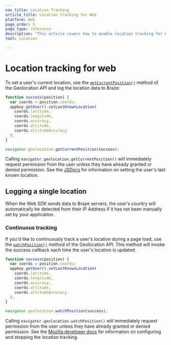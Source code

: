 ```yaml
---
nav_title: Location Tracking
article_title: Location Tracking for Web
platform: Web
page_order: 5
page_type: reference
description: "This article covers how to enable location tracking for Web."
tool: Location

---
```


# Location tracking for web

To set a user's current location, use the [`getCurrentPosition()`][0] method of the Geolocation API and log the location data to Braze:

```javascript
function success(position) {
  var coords = position.coords;
  appboy.getUser().setLastKnownLocation(
    coords.latitude,
    coords.longitude,
    coords.accuracy,
    coords.altitude,
    coords.altitudeAccuracy
  );
}

navigator.geolocation.getCurrentPosition(success);
```

Calling `navigator.geolocation.getCurrentPosition()` will immediately request permission from the user unless they have already granted or denied permission. See the [JSDocs][1] for information on setting the user's last known location.

## Logging a single location

When the Web SDK sends data to Braze servers, the user's country will automatically be detected from their IP Address if it has not been manually set by your application.

### Continuous tracking

If you'd like to continuously track a user's location during a page load, use the [`watchPosition()`](https://developer.mozilla.org/en-US/docs/Web/API/Geolocation/watchPosition) method of the Geolocation API. This method will invoke the success callback each time the user's location is updated:

```javascript
function success(position) {
  var coords = position.coords;
  appboy.getUser().setLastKnownLocation(
    coords.latitude,
    coords.longitude,
    coords.accuracy,
    coords.altitude,
    coords.altitudeAccuracy
  );
}

navigator.geolocation.watchPosition(success);
```

Calling `navigator.geolocation.watchPosition()` will immediately request permission from the user unless they have already granted or denied permission. See the [Mozilla developer docs][2] for information on configuring and stopping the location tracking.

[0]: https://developer.mozilla.org/en-US/docs/Web/API/Geolocation/getCurrentPosition
[1]: https://js.appboycdn.com/web-sdk/latest/doc/ab.User.html#setLastKnownLocation
[2]: https://developer.mozilla.org/en-US/docs/Web/API/Geolocation/watchPosition
